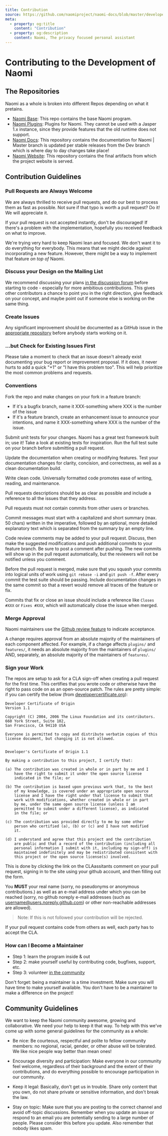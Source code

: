 ```yaml
---
title: Contribution
source: https://github.com/naomiproject/naomi-docs/blob/master/developer/contributing/contributing.md
meta:
  - property: og:title
    content: "Contribution"
  - property: og:description
    content: Naomi, The privacy focused personal assistant
---
```


# Contributing to the Development of Naomi

## The Repositories

Naomi as a whole is broken into different Repos depending on what it pretains.

* [Naomi Base](https://github.com/naomiproject/naomi): This repo contains the base Naomi program.
* [Naomi Plugins](https://github.com/naomiproject/naomi-plugins): Plugins for Naomi. They cannot be used with a Jasper 1.x instance, since they provide features that the old runtime does not support.
* [Naomi Docs](https://github.com/NaomiProject/naomi-docs): This repository contains the documentation for Naomi | Master branch is updated per stable releases from the Dev branch which is where day to day changes take place!
* [Naomi Website](https://github.com/NaomiProject/naomi-website): This repository contains the final artifacts from which the project website is served.

## Contribution Guidelines

### Pull Requests are Always Welcome

We are always thrilled to receive pull requests, and do our best to
process them as fast as possible. Not sure if that typo is worth a pull
request? Do it! We will appreciate it.

If your pull request is not accepted instantly, don't be
discouraged! If there's a problem with the implementation, hopefully you
received feedback on what to improve.

We're trying very hard to keep Naomi lean and focused. We don't want it
to do everything for everybody. This means that we might decide against
incorporating a new feature. However, there might be a way to implement
that feature *on top of* Naomi.

### Discuss your Design on the Mailing List

We recommend discussing your plans [in the discussion forum](https://community.projectnaomi.com)
before starting to code - especially for more ambitious contributions.
This gives other contributors a chance to point you in the right
direction, give feedback on your concept, and maybe point out if someone
else is working on the same thing.

### Create Issues

Any significant improvement should be documented as a GitHub
issue in the [appropriate repository](#the-repositories) before anybody
starts working on it.

### ...but Check for Existing Issues First

Please take a moment to check that an issue doesn't already exist
documenting your bug report or improvement proposal. If it does, it
never hurts to add a quick "+1" or "I have this problem too". This will
help prioritize the most common problems and requests.

### Conventions

Fork the repo and make changes on your fork in a feature branch:

* If it's a bugfix branch, name it XXX-something where XXX is the number of the
  issue
* If it's a feature branch, create an enhancement issue to announce your
  intentions, and name it XXX-something where XXX is the number of the issue.

Submit unit tests for your changes.  Naomi has a great test framework built in; use
it! Take a look at existing tests for inspiration. Run the full test suite on
your branch before submitting a pull request.

Update the documentation when creating or modifying features. Test
your documentation changes for clarity, concision, and correctness, as
well as a clean documentation build.

Write clean code. Universally formatted code promotes ease of writing, reading,
and maintenance.

Pull requests descriptions should be as clear as possible and include a
reference to all the issues that they address.

Pull requests must not contain commits from other users or branches.

Commit messages must start with a capitalized and short summary (max. 50
chars) written in the imperative, followed by an optional, more detailed
explanatory text which is separated from the summary by an empty line.

Code review comments may be added to your pull request. Discuss, then make the
suggested modifications and push additional commits to your feature branch. Be
sure to post a comment after pushing. The new commits will show up in the pull
request automatically, but the reviewers will not be notified unless you
comment.

Before the pull request is merged, make sure that you squash your commits into
logical units of work using `git rebase -i` and `git push -f`. After every
commit the test suite should be passing. Include documentation changes in the
same commit so that a revert would remove all traces of the feature or fix.

Commits that fix or close an issue should include a reference like `Closes #XXX`
or `Fixes #XXX`, which will automatically close the issue when merged.

### Merge Approval

Naomi maintainers use the [Github review feature](https://help.github.com/articles/about-pull-request-reviews/) to indicate acceptance.

A change requires approval from an absolute majority of the maintainers of each
component affected. For example, if a change affects `plugins/` and `features/`, it
needs an absolute majority from the maintainers of `plugins/` AND, separately, an
absolute majority of the maintainers of `features/`.

### Sign your Work

The repos are setup to ask for a CLA sign-off when creating a pull request for the first time. This certifies that you wrote code or otherwise have the right to
pass code on as an open-source patch.
The rules are pretty simple: if you can certify the below (from
[developercertificate.org](http://developercertificate.org/)):

```text
Developer Certificate of Origin
Version 1.1

Copyright (C) 2004, 2006 The Linux Foundation and its contributors.
660 York Street, Suite 102,
San Francisco, CA 94110 USA

Everyone is permitted to copy and distribute verbatim copies of this
license document, but changing it is not allowed.


Developer's Certificate of Origin 1.1

By making a contribution to this project, I certify that:

(a) The contribution was created in whole or in part by me and I
    have the right to submit it under the open source license
    indicated in the file; or

(b) The contribution is based upon previous work that, to the best
    of my knowledge, is covered under an appropriate open source
    license and I have the right under that license to submit that
    work with modifications, whether created in whole or in part
    by me, under the same open source license (unless I am
    permitted to submit under a different license), as indicated
    in the file; or

(c) The contribution was provided directly to me by some other
    person who certified (a), (b) or (c) and I have not modified
    it.

(d) I understand and agree that this project and the contribution
    are public and that a record of the contribution (including all
    personal information I submit with it, including my sign-off) is
    maintained indefinitely and may be redistributed consistent with
    this project or the open source license(s) involved.
```

This is done by clicking the link on the CLAassitants comment on your pull request,
signing in to the site using your github account, and then filling out the form.

You **MUST** your real name (sorry, no pseudonyms or anonymous contributions.) as well as an
e-mail address under which you can be reached (sorry, no github noreply e-mail
addresses (such as username@users.noreply.github.com) or other non-reachable
addresses are allowed).

> Note: If this is not followed your contribution will be rejected.

If your pull request contains code from others as well, each party has to accept the CLA.

### How can I Become a Maintainer

* Step 1: learn the program inside & out
* Step 2: make yourself useful by contributing code, bugfixes, support, etc.
* Step 3: volunteer [in the community](https://community.projectnaomi.com/)

Don't forget: being a maintainer is a time investment. Make sure you will have time to make yourself available.
You don't have to be a maintainer to make a difference on the project!

## Community Guidelines

We want to keep the Naomi community awesome, growing and collaborative. We
need your help to keep it that way. To help with this we've come up with some
general guidelines for the community as a whole:

* Be nice: Be courteous, respectful and polite to fellow community members: no
  regional, racial, gender, or other abuse will be tolerated. We like nice people
  way better than mean ones!

* Encourage diversity and participation: Make everyone in our community
  feel welcome, regardless of their background and the extent of their
  contributions, and do everything possible to encourage participation in
  our community.

* Keep it legal: Basically, don't get us in trouble. Share only content that
  you own, do not share private or sensitive information, and don't break the
  law.

* Stay on topic: Make sure that you are posting to the correct channel
  and avoid off-topic discussions. Remember when you update an issue or
  respond to an email you are potentially sending to a large number of
  people.  Please consider this before you update.  Also remember that
  nobody likes spam.

<DocPreviousVersions/>
<EditPageLink/>

